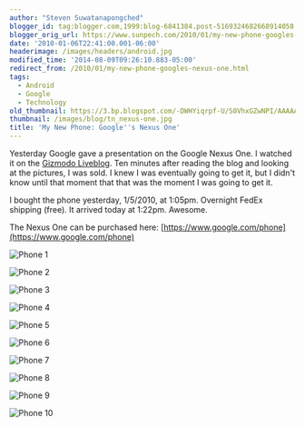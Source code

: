 ```yaml
---
author: "Steven Suwatanapongched"
blogger_id: tag:blogger.com,1999:blog-6841384.post-5169324682668914058
blogger_orig_url: https://www.sunpech.com/2010/01/my-new-phone-googles-nexus-one.html
date: '2010-01-06T22:41:00.001-06:00'
headerimage: /images/headers/android.jpg
modified_time: '2014-08-09T09:26:10.883-05:00'
redirect_from: /2010/01/my-new-phone-googles-nexus-one.html
tags:
  - Android
  - Google
  - Technology
old_thumbnail: https://3.bp.blogspot.com/-DWHYiqrpf-U/S0VhxGZwNPI/AAAAAAAAN7k/yp1vUH5ikAk/s800/IMG_0115.JPG
thumbnail: /images/blog/tn_nexus-one.jpg
title: 'My New Phone: Google''s Nexus One'
---
```



Yesterday Google gave a presentation on the Google Nexus One.  I watched it on the [Gizmodo Liveblog](https://live.gizmodo.com/).  Ten minutes after reading the blog and looking at the pictures, I was sold.  I knew I was eventually going to get it, but I didn't know until that moment that that was the moment I was going to get it.

I bought the phone yesterday, 1/5/2010, at 1:05pm.  Overnight FedEx shipping (free).  It arrived today at 1:22pm.  Awesome.

The Nexus One can be purchased here: [https://www.google.com/phone](https://www.google.com/phone)

![Phone 1](/images/blog/IMG_0114.jpg)

![Phone 2](/images/blog/IMG_0115.jpg)

![Phone 3](/images/blog/IMG_0116.jpg)

![Phone 4](/images/blog/IMG_0117.jpg)

![Phone 5](/images/blog/IMG_0118.jpg)

![Phone 6](/images/blog/IMG_0119.jpg)

![Phone 7](/images/blog/IMG_0120.jpg)

![Phone 8](/images/blog/IMG_0124.jpg)

![Phone 9](/images/blog/IMG_0128.jpg)

![Phone 10](/images/blog/IMG_0129.jpg)